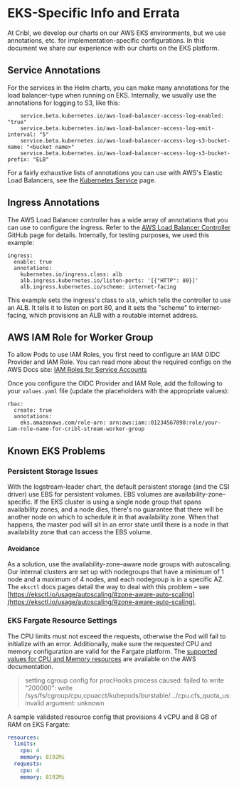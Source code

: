 # EKS-Specific Info and Errata

At Cribl, we develop our charts on our AWS EKS environments, but we use annotations, etc. for implementation-specific configurations. In this document we share our experience with our charts on the EKS platform. 

## Service Annotations

For the services in the Helm charts, you can make many annotations for the load balancer-type when running on EKS. Internally, we usually use the annotations for logging to S3, like this:

```
    service.beta.kubernetes.io/aws-load-balancer-access-log-enabled: "true"
    service.beta.kubernetes.io/aws-load-balancer-access-log-emit-interval: "5"
    service.beta.kubernetes.io/aws-load-balancer-access-log-s3-bucket-name: "<bucket name>"
    service.beta.kubernetes.io/aws-load-balancer-access-log-s3-bucket-prefix: "ELB"
```

For a fairly exhaustive lists of annotations you can use with AWS's Elastic Load Balancers, see the [Kubernetes Service](https://kubernetes.io/docs/concepts/services-networking/service/) page.

## Ingress Annotations

The AWS Load Balancer controller has a wide array of annotations that you can use to configure the ingress. Refer to the [AWS Load Balancer Controller](https://github.com/kubernetes-sigs/aws-load-balancer-controller/blob/main/docs/guide/ingress/annotations.md#actions) GitHub page for details. Internally, for testing purposes, we used this example:

```
ingress:
  enable: true
  annotations:
    kubernetes.io/ingress.class: alb
    alb.ingress.kubernetes.io/listen-ports: '[{"HTTP": 80}]'
    alb.ingress.kubernetes.io/scheme: internet-facing
```

This example sets the ingress's class to `alb`, which tells the controller to use an ALB. It tells it to listen on port 80, and it sets the "scheme" to internet-facing, which provisions an ALB with a routable internet address.

## AWS IAM Role for Worker Group

To allow Pods to use IAM Roles, you first need to configure an IAM OIDC Provider and IAM Role. You can read more about the required configs on the AWS Docs site: [IAM Roles for Service Accounts](https://docs.aws.amazon.com/eks/latest/userguide/iam-roles-for-service-accounts.html)

Once you configure the OIDC Provider and IAM Role, add the following to your `values.yaml` file (update the placeholders with the appropriate values):

```
rbac:
  create: true
  annotations:
    eks.amazonaws.com/role-arn: arn:aws:iam::01234567890:role/your-iam-role-name-for-cribl-stream-worker-group
```

## Known EKS Problems

### Persistent Storage Issues

With the logstream-leader chart, the default persistent storage (and the CSI driver) use EBS for persistent volumes. EBS volumes are availability-zone–specific. If the EKS cluster is using a single node group that spans availability zones, and a node dies, there's no guarantee that there will be another node on which to schedule it in that availability zone. When that happens, the master pod will sit in an error state until there is a node in that availability zone that can access the EBS volume.

#### Avoidance

As a solution, use the availability-zone–aware node groups with autoscaling. Our internal clusters are set up with nodegroups that have a minimum of 1 node and a maximum of 4 nodes, and each nodegroup is in a specific AZ. The `eksctl` docs pages detail the way to deal with this problem – see [https://eksctl.io/usage/autoscaling/#zone-aware-auto-scaling](https://eksctl.io/usage/autoscaling/#zone-aware-auto-scaling). 

### EKS Fargate Resource Settings

The CPU limits must not exceed the requests, otherwise the Pod will fail to initialize with an error. Additionally, make sure the requested CPU and memory configuration are valid for the Fargate platform. The [supported values for CPU and Memory resources](https://docs.aws.amazon.com/AmazonECS/latest/developerguide/task-cpu-memory-error.html) are available on the AWS documentation.

> setting cgroup config for procHooks process caused: failed to write "200000": write /sys/fs/cgroup/cpu,cpuacct/kubepods/burstable/.../cpu.cfs_quota_us: invalid argument: unknown

A sample validated resource config that provisions 4 vCPU and 8 GB of RAM on EKS Fargate:

```yaml
resources:
  limits:
    cpu: 4
    memory: 8192Mi
  requests:
    cpu: 4
    memory: 8192Mi
```
